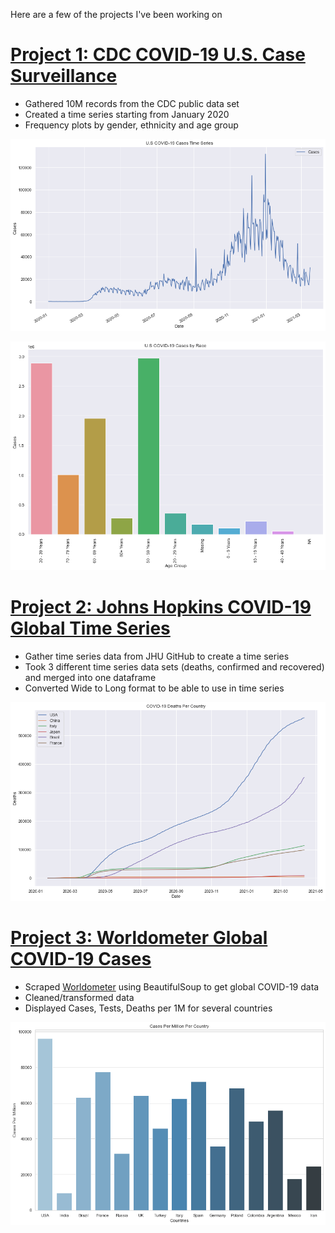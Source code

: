 Here are a few of the projects I've been working on

# [Project 1: CDC COVID-19 U.S. Case Surveillance](https://github.com/Calvindsza/CDC-COVID-Cases-US)
* Gathered 10M records from the CDC public data set
* Created a time series starting from January 2020
* Frequency plots by gender, ethnicity and age group

![ts](/images/time_series_graph.png)

![age](/images/age_group_graph.png)




# [Project 2: Johns Hopkins COVID-19 Global Time Series](https://github.com/Calvindsza/JH-COVID-Global-TS)
* Gather time series data from JHU GitHub to create a time series
* Took 3 different time series data sets (deaths, confirmed and recovered) and merged into one dataframe
* Converted Wide to Long format to be able to use in time series

![all](/images/jhu_all_countries_deaths_ts.png)




# [Project 3: Worldometer Global COVID-19 Cases](https://github.com/Calvindsza/Worldometer-Global-COVID-Cases)
* Scraped [Worldometer](https://www.worldometers.info/coronavirus/) using BeautifulSoup to get global COVID-19 data
* Cleaned/transformed data
* Displayed Cases, Tests, Deaths per 1M for several countries


![global_cases](/images/worldometer_cases_per_m.png)
